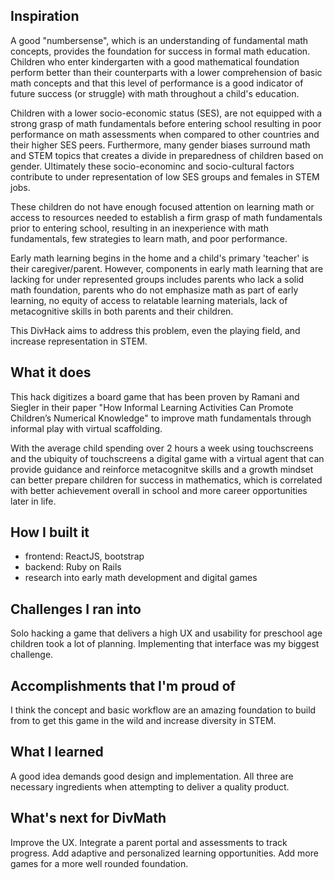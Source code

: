 ## Inspiration
A good "numbersense", which is an understanding of fundamental math concepts, provides the foundation for success in formal math education. Children who enter kindergarten with a good mathematical foundation perform better than their counterparts with a lower comprehension of basic math concepts and that this level of performance is a good indicator of future success (or struggle) with math throughout a child's education.

Children with a lower socio-economic status (SES), are not equipped with a strong grasp of math fundamentals before entering school resulting in poor performance on math assessments when compared to other countries and their higher SES peers. Furthermore, many gender biases surround math and STEM topics that creates a divide in preparedness of children based on gender. Ultimately these socio-econominc and socio-cultural factors contribute to under representation of low SES groups and females in STEM jobs.

These children do not have enough focused attention on learning math or access to resources needed to establish a firm grasp of math fundamentals prior to entering school, resulting in an inexperience with math fundamentals, few strategies to learn math, and poor performance.

Early math learning begins in the home and a child's primary 'teacher' is their caregiver/parent. However, components in early math learning that are lacking for under represented groups includes parents who lack a solid math foundation, parents who do not emphasize math as part of early learning, no equity of access to relatable learning materials, lack of metacognitive skills in both parents and their children.

This DivHack aims to address this problem, even the playing field, and increase representation in STEM.

## What it does
This hack digitizes a board game that has been proven by Ramani and Siegler in their paper "How Informal Learning Activities Can Promote Children’s Numerical Knowledge" to improve math fundamentals through informal play with virtual scaffolding.

With the average child spending over 2 hours a week using touchscreens and the ubiquity of touchscreens a digital game with a virtual agent that can provide guidance and reinforce metacognitve skills and a growth mindset can better prepare children for success in mathematics, which is correlated with better achievement overall in school and more career opportunities later in life.

## How I built it
- frontend: ReactJS, bootstrap
- backend: Ruby on Rails
- research into early math development and digital games

## Challenges I ran into
Solo hacking a game that delivers a high UX and usability for preschool age children took a lot of planning. Implementing that interface was my biggest challenge.

## Accomplishments that I'm proud of
I think the concept and basic workflow are an amazing foundation to build from to get this game in the wild and increase diversity in STEM.

## What I learned
A good idea demands good design and implementation. All three are necessary ingredients when attempting to deliver a quality product.

## What's next for DivMath
Improve the UX. Integrate a parent portal and assessments to track progress. Add adaptive and personalized learning opportunities. Add more games for a more well rounded foundation.
